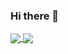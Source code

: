 ### Hi there 👋

<!--
**droffilc1/droffilc1** is a ✨ _special_ ✨ repository because its `README.md` (this file) appears on your GitHub profile.

Here are some ideas to get you started:

- 🔭 I’m currently working on ...
- 🌱 I’m currently learning ...
- 👯 I’m looking to collaborate on ...
- 🤔 I’m looking for help with ...
- 💬 Ask me about ...
- 📫 How to reach me: ...
- 😄 Pronouns: ...
- ⚡ Fun fact: ...
-->
<a href="https://github.com/droffilc1/github-readme-stats">
  <img align="center" src="https://github-readme-stats.vercel.app/api/pin/?username=droffilc1&repo=github-readme-stats" />
</a>
<a href="https://github.com/droffilc1/convoychat">
  <img align="center" src="https://github-readme-stats.vercel.app/api/pin/?username=droffilc1&repo=convoychat" />
</a>
